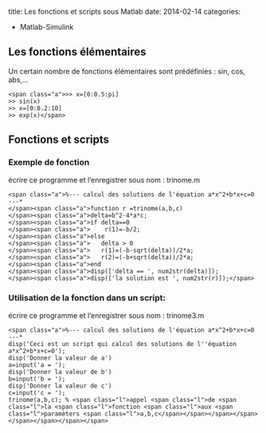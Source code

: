 title: Les fonctions et scripts sous Matlab
date: 2014-02-14
categories: 
- Matlab-Simulink


## Les fonctions élémentaires





Un certain nombre de fonctions élémentaires sont prédéfinies : sin, cos, abs,...



    
    <span class="a">>> x=[0:0.5:pi]
    >> sin(x)
    >> x=[0:0.2:10]
    >> exp(x)</span>










## Fonctions et scripts





### Exemple de fonction




écrire ce programme et l‘enregistrer sous nom : trinome.m









    
    <span class="a">%--- calcul des solutions de l'équation a*x^2+b*x+c=0 ---*
    </span><span class="a">function r =trinome(a,b,c)
    </span><span class="a">delta=b^2-4*a*c;
    </span><span class="a">if delta==0 
    </span><span class="a">    r(1)=-b/2;
    </span><span class="a">else
    </span><span class="a">   delta > 0
    </span><span class="a">   r(1)=(-b-sqrt(delta))/2*a;
    </span><span class="a">   r(2)=(-b+sqrt(delta))/2*a;
    </span><span class="a">end
    </span><span class="a">disp(['delta == ', num2str(delta)]);
    </span><span class="a">disp(['la solution est ', num2str(r)]);</span>










### Utilisation de la fonction dans un script:




écrire ce programme et l‘enregistrer sous nom : trinome3.m









    
    <span class="a">%--- calcul des solutions de l'équation a*x^2+b*x+c=0 ---*
    disp('Ceci est un script qui calcul des solutions de l''équation a*x^2+b*x+c=0');
    disp('Donner la valeur de a')
    a=input('a = ');
    disp('Donner la valeur de b')
    b=input('b = ');
    disp('Donner la valeur de c')
    c=input('c = ');
    trinome(a,b,c); % <span class="l">appel <span class="l">de <span class="l">la <span class="l">fonction <span class="l">aux <span class="l">paramèters <span class="l">a,b,c</span></span></span></span></span></span></span></span>


















